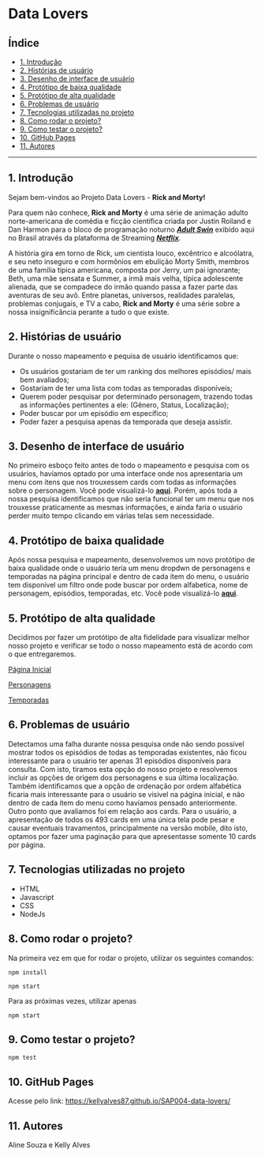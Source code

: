 # Data Lovers

## Índice

* [1. Introdução](#1-introdução)
* [2. Histórias de usuário](#2-historias-de-usuario)
* [3. Desenho de interface de usuário](#3-desenho-de-interface-de-usuario)
* [4. Protótipo de baixa qualidade](#4-prototipo-de-baixa-qualidade)
* [5. Protótipo de alta qualidade](#5-prototipo-de-alta-qualidade)
* [6. Problemas de usuário](#6-problemas-de-usuario)
* [7. Tecnologias utilizadas no projeto](#7-tecnologias-utilizadas-no-projeto)
* [8. Como rodar o projeto?](#8-como-rodar-o-projeto)
* [9. Como testar o projeto?](#9-como-testar-o-projeto)
* [10. GitHub Pages](#10-github-pages)
* [11. Autores](#11-autores)

***

## 1. Introdução

Sejam bem-vindos ao Projeto Data Lovers - **Rick and Morty!**

Para quem não conhece, **Rick and Morty** é uma série de animação adulto norte-americana de comédia e
ficção científica criada por Justin Roiland e Dan Harmon para o bloco de programação noturno [**_Adult Swin_**](http://www.adultswim.com/streams)
exibido aqui no Brasil através da plataforma de Streaming [**_Netflix_**](https://www.netflix.com/br/n/3SPHBNZT-1). 

A história gira em torno de Rick, um cientista louco, excêntrico e alcoólatra, e seu neto inseguro e com 
hormônios em ebulição Morty Smith, membros de uma família tipica americana, composta por Jerry, um pai
ignorante; Beth, uma mãe sensata e Summer, a irmã mais velha, típica adolescente alienada, que se compadece do
irmão quando passa a fazer parte das aventuras de seu avô. Entre planetas, universos, realidades paralelas, 
problemas conjugais, e TV a cabo, **Rick and Morty** é uma série sobre a nossa insignificância perante a tudo o que existe.

## 2. Histórias de usuário

Durante o nosso mapeamento e pequisa de usuário identificamos que:

* Os usuários gostariam de ter um ranking dos melhores episódios/ mais bem avaliados;
* Gostariam de ter uma lista com todas as temporadas disponíveis;
* Querem poder pesquisar por determinado personagem, trazendo todas as informações pertinentes a ele: (Gênero, Status, Localização);
* Poder buscar por um episódio em específico;
* Poder fazer a pesquisa apenas da temporada que deseja assistir.


## 3. Desenho de interface de usuário

No primeiro esboço feito antes de todo o mapeamento e pesquisa com os usuários, havíamos optado por uma interface onde nos apresentaria um
menu com itens que nos trouxessem cards com todas as informações sobre o personagem. Você pode visualizá-lo [**aqui**](./src/assets/PrimeiroPrototipo.png).
Porém, após toda a nossa pesquisa identificamos que não seria funcional ter um menu que nos trouxesse praticamente as mesmas informações, e ainda faria o usuário perder muito tempo clicando em várias telas sem necessidade. 

## 4. Protótipo de baixa qualidade

Após nossa pesquisa e mapeamento, desenvolvemos um novo protótipo de baixa qualidade onde o usuário teria um menu dropdwn de personagens e temporadas na página principal e dentro de cada item do menu, o usuário tem disponível um filtro onde pode buscar por ordem alfabetica, nome de personagem, episódios, temporadas, etc. Você pode visualizá-lo [**aqui**](./src/assets/PrototipoFinal.png).

## 5. Protótipo de alta qualidade

Decidimos por fazer um protótipo de alta fidelidade para visualizar melhor nosso projeto e verificar se todo o nosso mapeamento está de acordo com o que entregaremos. 

[Página Inicial](./src/assets/pagina-inicial.png) 

[Personagens](./src/assets/personagens.png) 

[Temporadas](./src/assets/temporadas.jpeg)

## 6. Problemas de usuário

Detectamos uma falha durante nossa pesquisa onde não sendo possível mostrar todos os episódios de todas as temporadas existentes, não ficou interessante para o usuário ter apenas 31 episódios disponíveis para consulta. Com isto, tiramos esta opção do nosso projeto e resolvemos incluir as opções de origem dos personagens e sua última localização. Também identificamos que a opção de ordenação por ordem alfabética ficaria mais interessante para o usuário se visivel na página inicial, e não dentro de cada item do menu como havíamos pensado anteriormente.
Outro ponto que avaliamos foi em relação aos cards. Para o usuário, a apresentação de todos os 493 cards em uma única tela pode pesar e causar eventuais travamentos, principalmente na versão mobile, dito isto, optamos por fazer uma paginação para que apresentasse somente 10 cards por página.

## 7. Tecnologias utilizadas no projeto

* HTML
* Javascript
* CSS
* NodeJs

## 8. Como rodar o projeto?

Na primeira vez em que for rodar o projeto, utilizar os seguintes comandos:

```
npm install
```

```
npm start
```

Para as próximas vezes, utilizar apenas

```
npm start
```

## 9. Como testar o projeto?

```
npm test
```

## 10. GitHub Pages

Acesse pelo link: https://kellyalves87.github.io/SAP004-data-lovers/

## 11. Autores

Aline Souza e Kelly Alves


